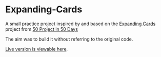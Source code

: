 # Expanding-Cards

A small practice project inspired by and based on the [Expanding Cards](https://50projects50days.com/projects/expanding-cards/) project from [50 Project in 50 Days](https://github.com/bradtraversy/50projects50days)

The aim was to build it without referring to the original code.

[Live version is viewable here](#).
